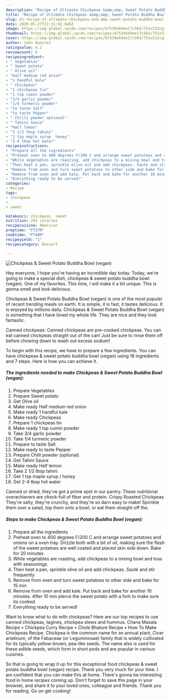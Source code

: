 ```yaml
---
description: "Recipe of Ultimate Chickpeas &amp;amp; Sweet Potato Buddha Bowl (vegan)"
title: "Recipe of Ultimate Chickpeas &amp;amp; Sweet Potato Buddha Bowl (vegan)"
slug: 61-recipe-of-ultimate-chickpeas-and-amp-sweet-potato-buddha-bowl-vegan
date: 2020-05-27T11:31:02.646Z
image: https://img-global.cpcdn.com/recipes/b7539eb9ee17c564/751x532cq70/chickpeas-sweet-potato-buddha-bowl-vegan-recipe-main-photo.jpg
thumbnail: https://img-global.cpcdn.com/recipes/b7539eb9ee17c564/751x532cq70/chickpeas-sweet-potato-buddha-bowl-vegan-recipe-main-photo.jpg
cover: https://img-global.cpcdn.com/recipes/b7539eb9ee17c564/751x532cq70/chickpeas-sweet-potato-buddha-bowl-vegan-recipe-main-photo.jpg
author: John Ramirez
ratingvalue: 4.2
reviewcount: 9
recipeingredient:
- " Vegetables"
- " Sweet potato"
- " Olive oil"
- "Half medium red onion"
- "1 handful kale"
- " Chickpeas"
- "1 chickpeas tin"
- "1 tsp cumin powder"
- "3/4 garlic powder"
- "1/4 turmeric powder"
- "to taste Salt"
- "to taste Pepper"
- " Chilli powder optional"
- " Tahini Sauce"
- "Half lemon"
- "2 1/2 tbsp tahini"
- "1 tsp maple syrup  honey"
- "2-4 tbsp hot water"
recipeinstructions:
- "Prepare all the ingredients"
- "Preheat oven to 400 degrees F/200 C and arrange sweet potatoes and onions on a oven tray. Drizzle both with a bit of oil, making sure the flesh of the sweet potatoes are well coated and placed skin side down. Bake for 20 minutes"
- "While vegetables are roasting, add chickpeas to a mixing bowl and toss with seasonings."
- "Then heat a pan, sprinkle olive oil and add chickpeas. Sauté and stir frequently"
- "Remove from oven and turn sweet potatoes to other side and bake for 15 min"
- "Remove from oven and add kale. Put back and bake for another 10 minutes. After 10 min pierce the sweet potato with a fork to make sure its cooked."
- "Everything ready to be served!"
categories:
- Recipe
tags:
- chickpeas
- 
- sweet

katakunci: chickpeas  sweet 
nutrition: 293 calories
recipecuisine: American
preptime: "PT27M"
cooktime: "PT40M"
recipeyield: "1"
recipecategory: Dessert

---
```



![Chickpeas &amp; Sweet Potato Buddha Bowl (vegan)](https://img-global.cpcdn.com/recipes/b7539eb9ee17c564/751x532cq70/chickpeas-sweet-potato-buddha-bowl-vegan-recipe-main-photo.jpg)

Hey everyone, I hope you're having an incredible day today. Today, we're going to make a special dish, chickpeas &amp; sweet potato buddha bowl (vegan). One of my favorites. This time, I will make it a bit unique. This is gonna smell and look delicious.

Chickpeas &amp; Sweet Potato Buddha Bowl (vegan) is one of the most popular of recent trending meals on earth. It is simple, it is fast, it tastes delicious. It is enjoyed by millions daily. Chickpeas &amp; Sweet Potato Buddha Bowl (vegan) is something that I have loved my whole life. They are nice and they look fantastic.

Canned chickpeas: Canned chickpeas are pre-cooked chickpeas. You can eat canned chickpeas straight out of the can! Just be sure to rinse them off before chowing down to wash out excess sodium!


To begin with this recipe, we have to prepare a few ingredients. You can have chickpeas &amp; sweet potato buddha bowl (vegan) using 18 ingredients and 7 steps. Here is how you can achieve it.

<!--inarticleads1-->

##### The ingredients needed to make Chickpeas &amp; Sweet Potato Buddha Bowl (vegan):

1. Prepare  Vegetables
1. Prepare  Sweet potato
1. Get  Olive oil
1. Make ready Half medium red onion
1. Make ready 1 handful kale
1. Make ready  Chickpeas
1. Prepare 1 chickpeas tin
1. Make ready 1 tsp cumin powder
1. Take 3/4 garlic powder
1. Take 1/4 turmeric powder
1. Prepare to taste Salt
1. Make ready to taste Pepper
1. Prepare  Chilli powder (optional)
1. Get  Tahini Sauce
1. Make ready Half lemon
1. Take 2 1/2 tbsp tahini
1. Get 1 tsp maple syrup / honey
1. Get 2-4 tbsp hot water


Canned or dried, they&#39;ve got a prime spot in our pantry. These nutritional overachievers are chock-full of fiber and protein. Crispy Roasted Chickpeas They&#39;re salty, they&#39;re crunchy, and they&#39;re so darn easy to make! Sprinkle them over a salad, top them onto a bowl, or eat them straight off the. 

<!--inarticleads2-->

##### Steps to make Chickpeas &amp; Sweet Potato Buddha Bowl (vegan):

1. Prepare all the ingredients
1. Preheat oven to 400 degrees F/200 C and arrange sweet potatoes and onions on a oven tray. Drizzle both with a bit of oil, making sure the flesh of the sweet potatoes are well coated and placed skin side down. Bake for 20 minutes
1. While vegetables are roasting, add chickpeas to a mixing bowl and toss with seasonings.
1. Then heat a pan, sprinkle olive oil and add chickpeas. Sauté and stir frequently
1. Remove from oven and turn sweet potatoes to other side and bake for 15 min
1. Remove from oven and add kale. Put back and bake for another 10 minutes. After 10 min pierce the sweet potato with a fork to make sure its cooked.
1. Everything ready to be served!


Want to know what to do with chickpeas? Here are our top recipes to use canned chickpeas, tagines, chickpea stews and hummus. Chana Masala Recipe • Chickpea Curry Recipe • Chole Bhature Recipe • How To Make Chickpeas Recipe. Chickpea is the common name for an annual plant, Cicer arietinum, of the Fabaceae (or Leguminosae) family that is widely cultivated for its typically yellow-brown, pea-like seeds. The name also is used for these edible seeds, which form in short pods and are popular in various cuisines. 

So that is going to wrap it up for this exceptional food chickpeas &amp; sweet potato buddha bowl (vegan) recipe. Thank you very much for your time. I am confident that you can make this at home. There's gonna be interesting food in home recipes coming up. Don't forget to save this page in your browser, and share it to your loved ones, colleague and friends. Thank you for reading. Go on get cooking!
